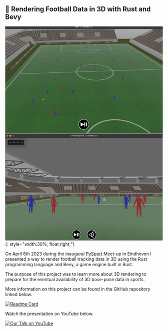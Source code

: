 ## 🔬 Rendering Football Data in 3D with Rust and Bevy


![3D Screenshot](/imgs/3D-rs2.png){: style="width:30%; float:right;"}

On April 6th 2023 during the inaugural [PySport](https://twitter.com/pysportorg?lang=en) Meet-up in Eindhoven I presented a way to render football tracking data in 3D using the Rust programming language and Bevy, a game engine built in Rust.

The purpose of this project was to learn more about 3D rendering to prepare for the eventual availability of 3D bose-pose data in sports.

More information on this project can be found in the GitHub repository linked below.

[![Readme Card](https://github-readme-stats.vercel.app/api/pin/?username=UnravelSports&repo=rs-football-3d&theme=dracula)](https://github.com/UnravelSports/rs-football-3d)

Watch the presentation on YouTube below.

[![Our Talk on YouTube](https://img.youtube.com/vi/VwatoPOKIl8/0.jpg)](https://www.youtube.com/watch?v=VwatoPOKIl8)
